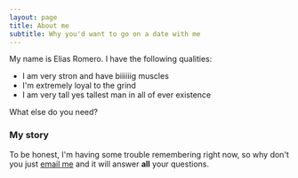 ```yaml
---
layout: page
title: About me
subtitle: Why you'd want to go on a date with me
---
```


My name is Elias Romero. I have the following qualities:

- I am very stron and have biiiiiig muscles
- I'm extremely loyal to the grind
- I am very tall yes tallest man in all of ever existence

What else do you need?

### My story

To be honest, I'm having some trouble remembering right now, so why don't you just [email me](eliaswromero@gmail.com) and it will answer **all** your questions.
